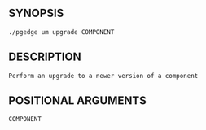
## SYNOPSIS
    ./pgedge um upgrade COMPONENT

## DESCRIPTION
    Perform an upgrade to a newer version of a component

## POSITIONAL ARGUMENTS
    COMPONENT
